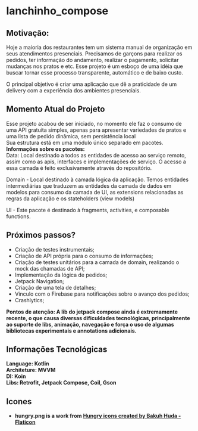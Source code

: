 # lanchinho_compose
## Motivação:
Hoje a maioria dos restaurantes tem um sistema manual de organização em seus atendimentos presenciais. Precisamos de garçons para realizar os pedidos, 
ter informação do andamento, realizar o pagamento, solicitar mudanças nos pratos e etc.
Esse projeto é um esboço de uma idéia que buscar tornar esse processo transparente, automático e de baixo custo.

O principal objetivo é criar uma aplicação que dê a praticidade de um delivery com a experiência dos ambientes presenciais.


## Momento Atual do Projeto <br/>
Esse projeto acabou de ser iniciado, no momento ele faz o consumo de uma API gratuita simples, apenas para apresentar variedades de pratos e uma lista de pedido dinâmica, sem persistência local <br/>
Sua estrutura está em uma módulo único separado em pacotes.  <br/>
<b> Informações sobre os pacotes: </b> <br/>
Data: Local destinado a todos as entidades de acesso ao serviço remoto, assim como as apis, interfaces e implementações de serviço. O acesso a essa camada é feito exclusivamente através do repositório.<br/>

Domain - Local destinado à camada lógica da aplicação. 
Temos entidades intermediárias que traduzem as entidades da camada de dados em modelos para consumo da camada de UI, as extensions  relacionadas as regras da aplicação e os stateholders (view models) <br/>

UI - Este pacote é destinado à fragments, activities, e composable functions.<br/>


## Próximos passos? <br/>
- Criação de testes instrumentais;<br/>
- Criação de API própria para o consumo de informações;<br/>
- Criação de testes unitários para a camada de domain, realizando o mock das chamadas de API;<br/>
- Implementação da lógica de pedidos;<br/>
- Jetpack Navigation;<br/>
- Criação de uma tela de detalhes;<br/>
- Vinculo com o Firebase para notificações sobre o avanço dos pedidos;<br/>
- Crashlytics;<br/>


<b> Pontos de atenção: <b/>
A lib do jetpack compose ainda é extremamente recente, o que causa diversas dificuldades tecnológicas, principalmente ao suporte de libs, animação, navegação e força o uso de algumas bibliotecas experimentais e annotations adicionais.


## Informações Tecnológicas
Language: Kotlin <br/>
Architeture: MVVM <br/>
DI: Koin <br/>
Libs: Retrofit, Jetpack Compose, Coil, Gson <br/>


## Icones
- hungry.png is a work from <a href="https://www.flaticon.com/free-icons/hungry" title="hungry icons">Hungry icons created by Bakuh Huda - Flaticon</a>